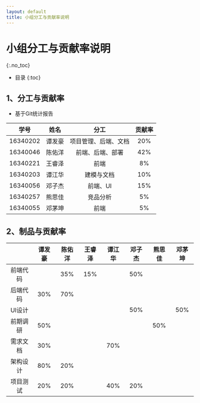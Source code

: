 ```yaml
---
layout: default
title: 小组分工与贡献率说明
---
```


# 小组分工与贡献率说明
{:.no_toc}

* 目录
{:toc}

## 1、分工与贡献率

  - 基于Git统计报告

  | 学号 | 姓名 | 分工 | 贡献率 |
  |:-:|:-:|:-:|:-:|
  | 16340202 | 谭发豪 | 项目管理、后端、文档 | 20% |
  | 16340046 | 陈佑洋 | 前端、后端、部署 | 42% |
  | 16340221 | 王睿泽 | 前端 | 8% |
  | 16340203 | 谭江华 | 建模与文档 | 10% |
  | 16340056 | 邓子杰 | 前端、UI | 15% |
  | 16340257 | 熊思佳 | 竞品分析 | 5% |
  | 16340055 | 邓茅坤 | 前端 | 5% |

## 2、制品与贡献率

  |  | 谭发豪 | 陈佑洋 | 王睿泽 | 谭江华 | 邓子杰 | 熊思佳 | 邓茅坤 |
  |:-:|:-:|:-:|:-:|:-:|:-:|:-:|:-:|
  | 前端代码 |  | 35% | 15% |  | 50% |  |  |
  | 后端代码 | 30% | 70% |  |  |  |  |  |
  | UI设计 |  |  |  |  | 50% |  | 50% |
  | 前期调研 | 50% |  |  |  |  | 50% |  |
  | 需求文档 | 30% |  |  | 70% |  |  |  |
  | 架构设计 | 80% | 20% |  |  |  |  |  |
  | 项目测试 | 20% | 20% |  | 40% | 20% |  |  |
